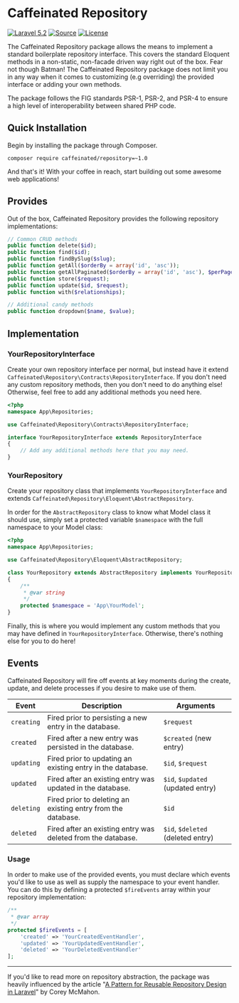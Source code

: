 Caffeinated Repository
======================
[![Laravel 5.2](https://img.shields.io/badge/Laravel-5.2-orange.svg?style=flat-square)](http://laravel.com)
[![Source](http://img.shields.io/badge/source-caffeinated/repository-blue.svg?style=flat-square)](https://github.com/caffeinated/repository)
[![License](http://img.shields.io/badge/license-MIT-brightgreen.svg?style=flat-square)](https://tldrlegal.com/license/mit-license)

The Caffeinated Repository package allows the means to implement a standard boilerplate repository interface. This covers the standard Eloquent methods in a non-static, non-facade driven way right out of the box. Fear not though Batman! The Caffeinated Repository package does not limit you in any way when it comes to customizing (e.g overriding) the provided interface or adding your own methods.

The package follows the FIG standards PSR-1, PSR-2, and PSR-4 to ensure a high level of interoperability between shared PHP code.

Quick Installation
------------------
Begin by installing the package through Composer.

```
composer require caffeinated/repository=~1.0
```

And that's it! With your coffee in reach, start building out some awesome web applications!

Provides
--------
Out of the box, Caffeinated Repository provides the following repository implementations:

```php
// Common CRUD methods
public function delete($id);
public function find($id);
public function findBySlug($slug);
public function getAll($orderBy = array('id', 'asc'));
public function getAllPaginated($orderBy = array('id', 'asc'), $perPage = 25);
public function store($request);
public function update($id, $request);
public function with($relationships);

// Additional candy methods
public function dropdown($name, $value);
```

Implementation
--------------

### YourRepositoryInterface
Create your own repository interface per normal, but instead have it extend `Caffeinated\Repository\Contracts\RepositoryInterface`. If you don't need any custom repository methods, then you don't need to do anything else! Otherwise, feel free to add any additional methods you need here.

```php
<?php
namespace App\Repositories;

use Caffeinated\Repository\Contracts\RepositoryInterface;

interface YourRepositoryInterface extends RepositoryInterface
{
    // Add any additional methods here that you may need.
}
```

### YourRepository
Create your repository class that implements `YourRepositoryInterface` and extends `Caffeinated\Repository\Eloquent\AbstractRepository`.

In order for the `AbstractRepository` class to know what Model class it should use, simply set a protected variable `$namespace` with the full namespace to your Model class:

```php
<?php
namespace App\Repositories;

use Caffeinated\Repository\Eloquent\AbstractRepository;

class YourRepository extends AbstractRepository implements YourRepositoryInterface
{
    /**
     * @var string
     */
    protected $namespace = 'App\YourModel';
}
```

Finally, this is where you would implement any custom methods that you may have defined in `YourRepositoryInterface`. Otherwise, there's nothing else for you to do here!

Events
------
Caffeinated Repository will fire off events at key moments during the create, update, and delete processes if you desire to make use of them.

| Event | Description | Arguments |
|-------|-------------|-----------|
| `creating` | Fired prior to persisting a new entry in the database. | `$request` |
| `created`  | Fired after a new entry was persisted in the database. | `$created` (new entry) |
| `updating` | Fired prior to updating an existing entry in the database. | `$id`, `$request` |
| `updated`  | Fired after an existing entry was updated in the database. | `$id`, `$updated` (updated entry) |
| `deleting` | Fired prior to deleting an existing entry from the database. | `$id` |
| `deleted`  | Fired after an existing entry was deleted from the database. | `$id`, `$deleted` (deleted entry) |

### Usage
In order to make use of the provided events, you must declare which events you'd like to use as well as supply the namespace to your event handler. You can do this by defining a protected `$fireEvents` array within your repository implementation:

```php
/**
 * @var array
 */
protected $fireEvents = [
    'created' => 'YourCreatedEventHandler',
    'updated' => 'YourUpdatedEventHandler',
    'deleted' => 'YourDeletedEventHandler'
];
```

---

If you'd like to read more on repository abstraction, the package was heavily influenced by the article "[A Pattern for Reusable Repository Design in Laravel](http://slashnode.com/reusable-repository-design-in-laravel/)" by Corey McMahon.

